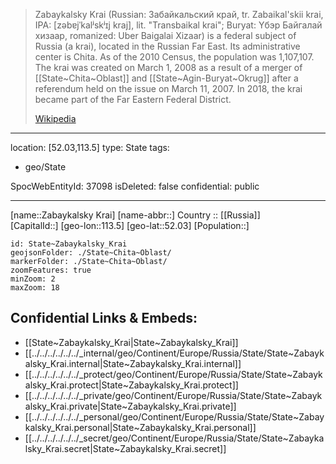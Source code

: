 
> Zabaykalsky Krai (Russian: Забайкальский край, tr. Zabaikal'skii krai, IPA: [zəbɐjˈkalʲskʲɪj kraj], lit. "Transbaikal krai"; Buryat: Yбэр Байгалай хизаар, romanized: Uber Baigalai Xizaar) is a federal subject of Russia (a krai), located in the Russian Far East. Its administrative center is Chita. As of the 2010 Census, the population was 1,107,107.
> The krai was created on March 1, 2008 as a result of a merger of [[State~Chita~Oblast]] and [[State~Agin-Buryat~Okrug]] after a referendum held on the issue on March 11, 2007. 
> In 2018, the krai became part of the Far Eastern Federal District.
>
> [Wikipedia](https://en.wikipedia.org/wiki/Zabaykalsky%20Krai)

---
location: [52.03,113.5] 
type: State
tags:
- geo/State


SpocWebEntityId: 37098
isDeleted: false
confidential: public

---
[name::Zabaykalsky Krai] 
[name-abbr::] 
Country :: [[Russia]]  
[CapitalId::] 
[geo-lon::113.5] 
[geo-lat::52.03] 
[Population::] 


```leaflet
id: State~Zabaykalsky_Krai
geojsonFolder: ./State~Chita~Oblast/
markerFolder: ./State~Chita~Oblast/
zoomFeatures: true 
minZoom: 2 
maxZoom: 18
```


## Confidential Links & Embeds: 
- [[State~Zabaykalsky_Krai|State~Zabaykalsky_Krai]]  
- [[../../../../../../_internal/geo/Continent/Europe/Russia/State/State~Zabaykalsky_Krai.internal|State~Zabaykalsky_Krai.internal]] 
- [[../../../../../../_protect/geo/Continent/Europe/Russia/State/State~Zabaykalsky_Krai.protect|State~Zabaykalsky_Krai.protect]] 
- [[../../../../../../_private/geo/Continent/Europe/Russia/State/State~Zabaykalsky_Krai.private|State~Zabaykalsky_Krai.private]] 
- [[../../../../../../_personal/geo/Continent/Europe/Russia/State/State~Zabaykalsky_Krai.personal|State~Zabaykalsky_Krai.personal]] 
- [[../../../../../../_secret/geo/Continent/Europe/Russia/State/State~Zabaykalsky_Krai.secret|State~Zabaykalsky_Krai.secret]] 

